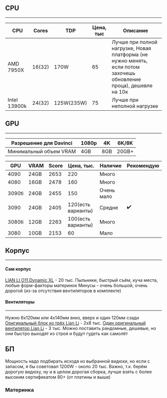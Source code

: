 ## CPU
---

| CPU | Cores| TDP | Цена, тыс | Описание |
| --- | --- | --- | ---| ---|
|AMD 7950X|16(32)|170W|65|Лучше при полной нагрузке, Новая платформа (не нужно менять, если потом захочешь обновление проца), дешевле на 10к|
|Intel 13900k|24(32)|125W(235W)|75|Лучше при неполной нагрузке|

## GPU
---

|Разрешение для Davinci|1080p|4K|6K/8K|
|---|---|---|---|
|Минимальный объем VRAM|4GB|8GB|20GB+|

|GPU|VRAM|Score|Цена, тыс.|Наличие|Рекомендую|
|---|---|---|---|---|---|
|4090|24GB|2653|220|Много||
|4080|16GB|2478|160|Много||
|3090ti|24GB|2455|150|Очень мало||
|3090|24GB|2405|120(есть варианты)|Средне|✔️|
|3080ti|12GB|2263|100(есть варианты)|Много||
|3080|10GB|2153|60|Мало||

## Корпус
---
#### Сам корпус
[LIAN LI O11 Dynamic XL](https://www.dns-shop.ru/product/b42a5ef9640f3332/korpus-lian-li-pc-o11-dynamic-xl-rog-certify-g99o11dxl-w00-belyj/) - 20 тыс.
Пыльники, быстрый съём, куча места, любые форм-факторы материнок
Минусы - очень большой, очень дорогой (из-за отсутствия вентиляторов в комплекте)
#### Вентиляторы
___
Нужно 6x120мм или 4x140мм вниз, вверх и один 120мм сзади
[Оригинальный блок из трёх Lian Li](https://www.dns-shop.ru/product/bc5d63ee50e9ed20/komplekt-ventilatorov-lian-li-uni-fan-sl-v2-120-g9912slv23br0/) - 2x8 тыс.
[Один оригинальный вентилятор Lian Li](https://www.dns-shop.ru/product/6a0bb65750e9ed20/ventilator-lian-li-uni-fan-sl-v2-120-g9912slv21br0/) - 3 тыс.
Можно поставить рандомные, дешевые, но они быстро выходят из строя и будут гудеть как самолёт

## БП
Мощность надо подбирать исходя из выбранной видюхи, но если с запасом, я бы советовал 1200W - около 20 тыс.
Важно, т.к. берём дорогую видюху, ну и в целом дорогая сборка, лучше взять с более высоким сертификатом 80+ (от платины и выше)

### Материнка
